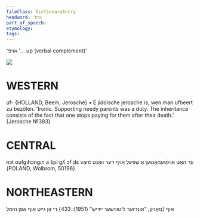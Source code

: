 ```yaml
---
fileClass: DictionaryEntry
headword: אויפֿ־
part_of_speech: 
etymology: 
tags: 
---
```

אויפֿ־
'… up (verbal complement)'

![](https://ia802902.us.archive.org/9/items/Yiddish-Dialect-Maps/Herzog5-76-79-MojzKlajbnFrojUf-206.jpg)

WESTERN
========

uf- {HOLLAND, Beem, Jerosche}
	•	E jiddische jerosche is, wen man ufheert zu bezôlen. 'Ironic. Supporting needy parents was a duty. The inheritance consists of the fact that one stops paying for them after their death.' {Jerosche №383}

CENTRAL
========

ʀɔt oufgɩhɔngɩn a špiˑgʎ ɔf dɛ vant ער האָט אויפֿגעהאָנגען אַ שפּיגל אויף דער וואַנט {POLAND, Wolbrom, 50196}

NORTHEASTERN
==============

אוף
{מאַרק, "אונדזער ליטווישער ייִדיש" (1951): 433}
די זון גייט אוף אַפֿן הימל